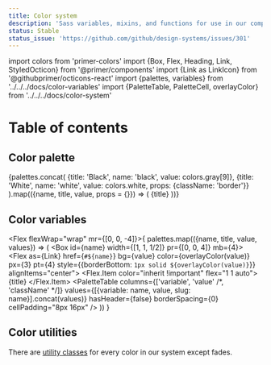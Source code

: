 ```yaml
---
title: Color system
description: 'Sass variables, mixins, and functions for use in our components.'
status: Stable
status_issue: 'https://github.com/github/design-systems/issues/301'
---
```


import colors from 'primer-colors'
import {Box, Flex, Heading, Link, StyledOcticon} from '@primer/components'
import {Link as LinkIcon} from '@githubprimer/octicons-react'
import {palettes, variables} from '../../../docs/color-variables'
import {PaletteTable, PaletteCell, overlayColor} from '../../../docs/color-system'


# Table of contents


## Color palette

<Flex flexWrap="wrap" mr={-2}>
  {palettes.concat(
    {title: 'Black', name: 'black', value: colors.gray[9]},
    {title: 'White', name: 'white', value: colors.white, props: {className: 'border'}}
  ).map(({name, title, value, props = {}}) => (
    <Flex.Item as={Link} href={`#${name}`} color={overlayColor(value)} flex="1 1 auto" bg={value} p={3} mr={2} mb={2} fontWeight="bold" key={name} {...props}>
      {title}
    </Flex.Item>
  ))}
</Flex>

## Color variables

<Flex flexWrap="wrap" mr={[0, 0, -4]}>{
  palettes.map(({name, title, value, values}) => (
    <Box id={name} width={[1, 1, 1/2]} pr={[0, 0, 4]} mb={4}>
      <Flex as={Link} href={`#${name}`} bg={value} color={overlayColor(value)} px={3} pt={4} style={{borderBottom: `1px solid ${overlayColor(value)}`}} alignItems="center">
        <Flex.Item color="inherit !important" flex="1 1 auto">
          <Heading as="div" fontSize={4} pb={1}>
            {title}
          </Heading>
        </Flex.Item>
        <StyledOcticon icon={LinkIcon} color="inherit !important" height={20} />
      </Flex>
      <PaletteTable
        columns={['variable', 'value' /*, 'className' */]}
        values={[{variable: name, value, slug: name}].concat(values)}
        hasHeader={false}
        borderSpacing={0}
        cellPadding="8px 16px" />
    </Box>
  ))
}</Flex>

## Color utilities

There are [utility classes](/css/utilities/colors) for every color in our system except fades.
